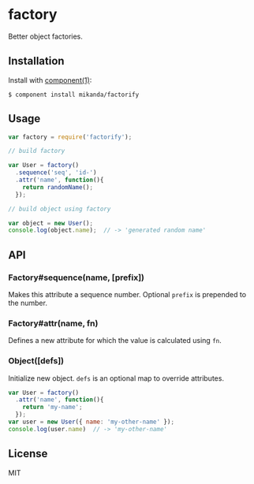 
# factory

  Better object factories.

## Installation

  Install with [component(1)](http://component.io):

    $ component install mikanda/factorify

## Usage

  ```js
  var factory = require('factorify');

  // build factory

  var User = factory()
    .sequence('seq', 'id-')
    .attr('name', function(){
      return randomName();
    });

  // build object using factory

  var object = new User();
  console.log(object.name);  // -> 'generated random name'
  ```

## API

### Factory#sequence(name, [prefix])

  Makes this attribute a sequence number.  Optional `prefix` is
  prepended to the number.

### Factory#attr(name, fn)

  Defines a new attribute for which the value is calculated using
  `fn`.

### Object([defs])

  Initialize new object.  `defs` is an optional map to override
  attributes.

  ```js
  var User = factory()
    .attr('name', function(){
      return 'my-name';
    });
  var user = new User({ name: 'my-other-name' });
  console.log(user.name)  // -> 'my-other-name'
  ```

## License

  MIT
